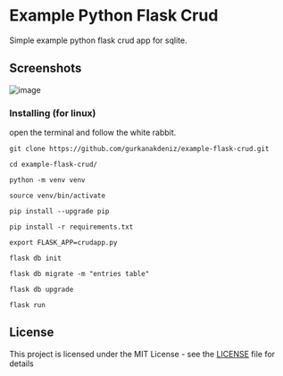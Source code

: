 # Example Python Flask Crud

 Simple example python flask crud app for sqlite.
 
## Screenshots


![image](screenshots.png)  
 
 
### Installing (for linux)

open the terminal and follow the white rabbit.


```
git clone https://github.com/gurkanakdeniz/example-flask-crud.git
```
```
cd example-flask-crud/
```
```
python -m venv venv
```
```
source venv/bin/activate
```
```
pip install --upgrade pip
```
```
pip install -r requirements.txt
```
```
export FLASK_APP=crudapp.py
```
```
flask db init
```
```
flask db migrate -m "entries table"
```
```
flask db upgrade
```
```
flask run
```

## License

This project is licensed under the MIT License - see the [LICENSE](LICENSE) file for details
